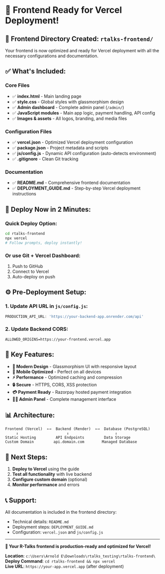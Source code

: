 # 🎉 Frontend Ready for Vercel Deployment!

## 📁 **Frontend Directory Created: `rtalks-frontend/`**

Your frontend is now optimized and ready for Vercel deployment with all the necessary configurations and documentation.

## ✅ **What's Included:**

### Core Files
- ✅ **index.html** - Main landing page
- ✅ **style.css** - Global styles with glassmorphism design
- ✅ **Admin dashboard** - Complete admin panel (`/admin/`)
- ✅ **JavaScript modules** - Main app logic, payment handling, API config
- ✅ **Images & assets** - All logos, branding, and media files

### Configuration Files
- ✅ **vercel.json** - Optimized Vercel deployment configuration
- ✅ **package.json** - Project metadata and scripts
- ✅ **js/config.js** - Dynamic API configuration (auto-detects environment)
- ✅ **.gitignore** - Clean Git tracking

### Documentation
- ✅ **README.md** - Comprehensive frontend documentation
- ✅ **DEPLOYMENT_GUIDE.md** - Step-by-step Vercel deployment instructions

## 🚀 **Deploy Now in 2 Minutes:**

### Quick Deploy Option:
```bash
cd rtalks-frontend
npx vercel
# Follow prompts, deploy instantly!
```

### Or use Git + Vercel Dashboard:
1. Push to GitHub
2. Connect to Vercel
3. Auto-deploy on push

## ⚙️ **Pre-Deployment Setup:**

### 1. Update API URL in `js/config.js`:
```javascript
PRODUCTION_API_URL: 'https://your-backend-app.onrender.com/api'
```

### 2. Update Backend CORS:
```env
ALLOWED_ORIGINS=https://your-frontend.vercel.app
```

## 🔧 **Key Features:**

- **🎨 Modern Design** - Glassmorphism UI with responsive layout
- **📱 Mobile Optimized** - Perfect on all devices
- **⚡ Performance** - Optimized caching and compression
- **🔒 Secure** - HTTPS, CORS, XSS protection
- **💳 Payment Ready** - Razorpay hosted payment integration
- **👨‍💼 Admin Panel** - Complete management interface

## 📊 **Architecture:**

```
Frontend (Vercel)  ←→  Backend (Render)  ←→  Database (PostgreSQL)
     ↓                      ↓                     ↓
Static Hosting         API Endpoints         Data Storage
Custom Domain         api.domain.com        Managed Database
```

## 🎯 **Next Steps:**

1. **Deploy to Vercel** using the guide
2. **Test all functionality** with live backend
3. **Configure custom domain** (optional)
4. **Monitor performance** and errors

## 📞 **Support:**

All documentation is included in the frontend directory:
- Technical details: `README.md`
- Deployment steps: `DEPLOYMENT_GUIDE.md`
- Configuration: `vercel.json` and `js/config.js`

---

**🎉 Your R-Talks frontend is production-ready and optimized for Vercel!**

**Location**: `c:\Users\Arnold E\Downloads\rtalks_testing\rtalks-frontend\`  
**Deploy Command**: `cd rtalks-frontend && npx vercel`  
**Live URL**: `https://your-app.vercel.app` (after deployment)